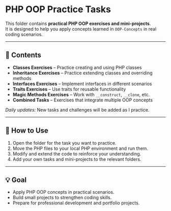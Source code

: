 # PHP OOP Practice Tasks

This folder contains **practical PHP OOP exercises and mini-projects**.  
It is designed to help you apply concepts learned in `OOP-Concepts` in real coding scenarios.

---

## 📂 Contents

- **Classes Exercises** – Practice creating and using PHP classes  
- **Inheritance Exercises** – Practice extending classes and overriding methods  
- **Interfaces Exercises** – Implement interfaces in different scenarios  
- **Traits Exercises** – Use traits for reusable functionality  
- **Magic Methods Exercises** – Work with `__construct`, `__clone`, etc.  
- **Combined Tasks** – Exercises that integrate multiple OOP concepts  

*Daily updates:* New tasks and challenges will be added as I practice.

---

## 🚀 How to Use

1. Open the folder for the task you want to practice.  
2. Move the PHP files to your local PHP environment and run them.  
3. Modify and extend the code to reinforce your understanding.  
4. Add your own tasks and mini-projects to the relevant folders.

---

## 💡 Goal

- Apply PHP OOP concepts in practical scenarios.  
- Build small projects to strengthen coding skills.  
- Prepare for professional development and portfolio projects.

